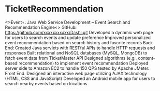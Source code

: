 # TicketRecommendation
<>Event+: Java Web Service Development – Event Search and Recommendation Engine<>
GitHub: https://github.com/xxxxxxxxxxx/Dashi.git
Developed a dynamic web page for users to search events and update preference
Improved personalized event recommendation based on search history and favorite records
Back End:
Created Java servlets with RESTful APIs to handle HTTP requests and responses
Built relational and NoSQL databases (MySQL, MongoDB) to fetch event data from TicketMaster API
Designed algorithms (e.g., content-based recommendation) to implement event recommendation
Deployed server side to Amazon EC2 to handle 150 QPS tested by Apache JMeter.
Front End:
Designed an interactive web page utilizing AJAX technology (HTML, CSS and JavaScript)
Developed an Android mobile app for users to search nearby events based on locations
